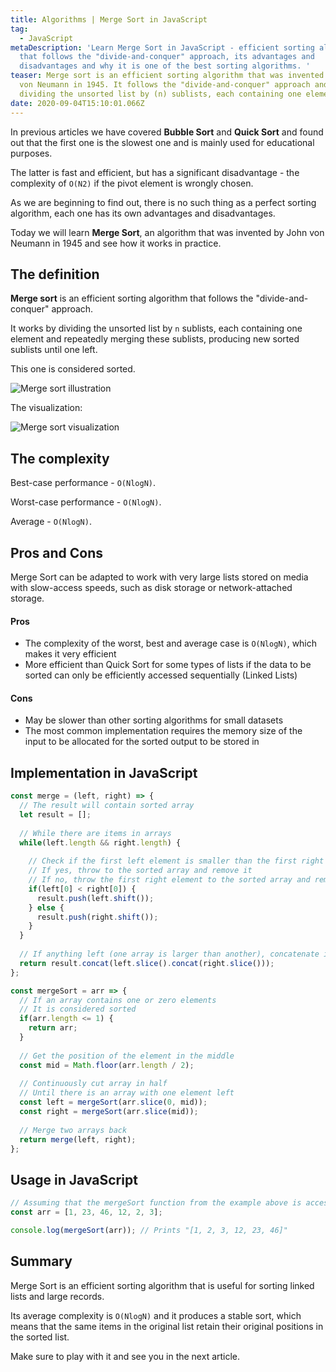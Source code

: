 ```yaml
---
title: Algorithms | Merge Sort in JavaScript
tag:
  - JavaScript
metaDescription: 'Learn Merge Sort in JavaScript - efficient sorting algorithm
  that follows the "divide-and-conquer" approach, its advantages and
  disadvantages and why it is one of the best sorting algorithms. '
teaser: Merge sort is an efficient sorting algorithm that was invented by John
  von Neumann in 1945. It follows the "divide-and-conquer" approach and works by
  dividing the unsorted list by (n) sublists, each containing one element...
date: 2020-09-04T15:10:01.066Z
---
```

In previous articles we have covered **Bubble Sort** and **Quick Sort** and found out that the first one is the slowest one and is mainly used for educational purposes.

The latter is fast and efficient, but has a significant disadvantage - the complexity of `O(N2)` if the pivot element is wrongly chosen.

As we are beginning to find out, there is no such thing as a perfect sorting algorithm, each one has its own advantages and disadvantages.

Today we will learn **Merge Sort**, an algorithm that was invented by John von Neumann in 1945 and see how it works in practice.

## The definition

**Merge sort** is an efficient sorting algorithm that follows the "divide-and-conquer" approach.

It works by dividing the unsorted list by `n` sublists, each containing one element and repeatedly merging these sublists, producing new sorted sublists until one left. 

This one is considered sorted.

![Merge sort illustration](/img/merge-sort-example-300px.gif "Merge sort illustration")

The visualization:

![Merge sort visualization](/img/300px-merge_sort_animation2.gif "Merge sort visualization")

## The complexity

Best-case performance - `O(NlogN)`.

Worst-case performance - `O(NlogN)`.

Average - `O(NlogN)`.

## Pros and Cons

Merge Sort can be adapted to work with very large lists stored on media with slow-access speeds, such as disk storage or network-attached storage.

#### Pros

* The complexity of the worst, best and average case is `O(NlogN)`, which makes it very efficient
* More efficient than Quick Sort for some types of lists if the data to be sorted can only be efficiently accessed sequentially (Linked Lists)

#### Cons

* May be slower than other sorting algorithms for small datasets
* The most common implementation requires the memory size of the input to be allocated for the sorted output to be stored in

## Implementation in JavaScript

```javascript
const merge = (left, right) => {
  // The result will contain sorted array
  let result = [];
  
  // While there are items in arrays
  while(left.length && right.length) {
  
    // Check if the first left element is smaller than the first right
    // If yes, throw to the sorted array and remove it
    // If no, throw the first right element to the sorted array and remove it
    if(left[0] < right[0]) {
      result.push(left.shift());
    } else {
      result.push(right.shift());
    }
  }
  
  // If anything left (one array is larger than another), concatenate it
  return result.concat(left.slice().concat(right.slice()));
};

const mergeSort = arr => {
  // If an array contains one or zero elements
  // It is considered sorted
  if(arr.length <= 1) {
    return arr;
  }
  
  // Get the position of the element in the middle
  const mid = Math.floor(arr.length / 2);
  
  // Continuously cut array in half
  // Until there is an array with one element left
  const left = mergeSort(arr.slice(0, mid));
  const right = mergeSort(arr.slice(mid));
  
  // Merge two arrays back
  return merge(left, right);
};
```

## Usage in JavaScript

```javascript
// Assuming that the mergeSort function from the example above is accessible
const arr = [1, 23, 46, 12, 2, 3];

console.log(mergeSort(arr)); // Prints "[1, 2, 3, 12, 23, 46]"
```

## Summary

Merge Sort is an efficient sorting algorithm that is useful for sorting linked lists and large records.

Its average complexity is `O(NlogN)` and it produces a stable sort, which means that the same items in the original list retain their original positions in the sorted list.

Make sure to play with it and see you in the next article.